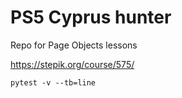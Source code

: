 # PS5 Cyprus hunter
Repo for Page Objects lessons 

https://stepik.org/course/575/

```pytest -v --tb=line```
